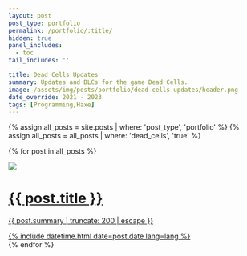 ```yaml
---
layout: post
post_type: portfolio
permalink: /portfolio/:title/
hidden: true
panel_includes:
  - toc
tail_includes: ''

title: Dead Cells Updates
summary: Updates and DLCs for the game Dead Cells.
image: /assets/img/posts/portfolio/dead-cells-updates/header.png
date_override: 2021 - 2023
tags: [Programming,Haxe]
---
```


<div markdown="0">
<div id="dead-cells-list">
  {% assign all_posts = site.posts | where: 'post_type', 'portfolio' %}
  {% assign all_posts = all_posts | where: 'dead_cells', 'true' %}

  {% for post in all_posts %}
    <a href="{{ post.url | relative_url }}">
      <div class="card post-preview flex-md-row-reverse">
        <img src="{{post.image}}" w="15" h="8" class="refactor-preview">
        <div class="card-body d-flex flex-column">
          <h1 class="card-title my-2 mt-md-0">
            {{ post.title }}
          </h1>
          <div class="card-text post-content mt-0 mb-2">
            <p>
              {{ post.summary | truncate: 200 | escape }}
            </p>
          </div>
          <div class="post-meta flex-grow-1 d-flex align-items-end">
            <div class="me-auto">
              <!-- posted date -->
              <i class="far fa-calendar fa-fw me-1"></i>
              {% include datetime.html date=post.date lang=lang %}
            </div>
          </div>
          <!-- .post-meta -->
        </div>
        <!-- .card-body -->
      </div>
    </a>
  {% endfor %}
</div>
</div>